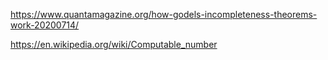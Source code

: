 https://www.quantamagazine.org/how-godels-incompleteness-theorems-work-20200714/

https://en.wikipedia.org/wiki/Computable_number


